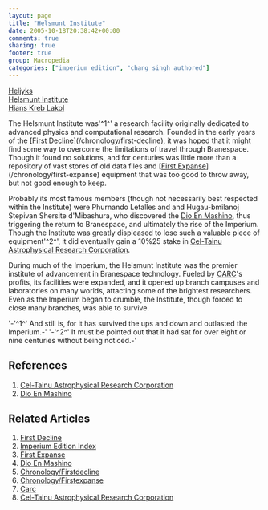 ```yaml
---
layout: page
title: "Helsmunt Institute"
date: 2005-10-18T20:38:42+00:00
comments: true
sharing: true
footer: true
group: Macropedia
categories: ["imperium edition", "chang singh authored"]
---
```


<div class='row'>
	<div class='col-md-4'><a href='/macropedia/heljyks'>Heljyks</a></div>
	<div class='col-md-4'><a href='/macropedia/helsmunt-institute'>Helsmunt Institute</a></div>
	<div class='col-md-4'><a href='/macropedia/hjans-kreb-lakol'>Hjans Kreb Lakol</a></div>
</div>


The Helsmunt Institute was'^1^' a research facility originally dedicated to advanced physics and computational research.  Founded in the early years of the [[First Decline](/chronology/first-decline)](/chronology/first-decline), it was hoped that it might find some way to overcome the limitations of travel through Branespace.  Though it found no solutions, and for centuries was little more than a repository of vast stores of old data files and [[First Expanse](/chronology/first-expanse)](/chronology/first-expanse) equipment that was too good to throw away, but not good enough to keep.

Probably its most famous members (though not necessarily best respected within the Institute) were Phurnando Letalles and and Hugau-bmilanoj Stepivan Shersite d'Mibashura, who discovered the [Dio En Mashino](/macropedia/dio-en-mashino), thus triggering the return to Branespace, and ultimately the rise of the Imperium.  Though the Institute was greatly displeased to lose such a valuable piece of equipment'^2^', it did eventually gain a 10%25 stake in [Cel-Tainu Astrophysical Research Corporation](/macropedia/celtainu).

During much of the Imperium, the Helsmunt Institute was the premier institute of advancement in Branespace technology.  Fueled by [CARC](/macropedia/celtainu)'s profits, its facilities were expanded, and it opened up branch campuses and laboratories on many worlds, attacting some of the brightest researchers.  Even as the Imperium began to crumble, the Institute, though forced to close many branches, was able to survive.

'-'^1^' And still is, for it has survived the ups and down and outlasted the Imperium.-'
'-'^2^' It must be pointed out that it had sat for over eight or nine centuries without being noticed.-'

## References
1. [Cel-Tainu Astrophysical Research Corporation](/macropedia/celtainu)
1. [Dio En Mashino](/macropedia/dio-en-mashino)

## Related Articles

1. [First Decline](/chronology/first-decline)
2. [Imperium Edition Index](/macropedia/imperium-edition-index)
3. [First Expanse](/chronology/first-expanse)
4. [Dio En Mashino](/macropedia/dio-en-mashino)
5. [Chronology/Firstdecline](/chronology/first-decline)
6. [Chronology/Firstexpanse](/chronology/first-expanse)
7. [Carc](/macropedia/celtainu)
8. [Cel-Tainu Astrophysical Research Corporation](/macropedia/celtainu)



 
